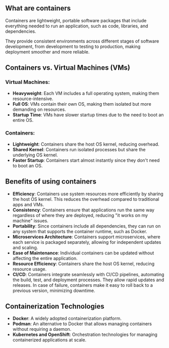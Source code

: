 
## What are containers

Containers are lightweight, portable software packages that include everything needed to run an application, such as code, libraries, and dependencies.

They provide consistent environments across different stages of software development, from development to testing to production, making deployment smoother and more reliable.

## Containers vs. Virtual Machines (VMs)

### Virtual Machines:
- **Heavyweight**: Each VM includes a full operating system, making them resource-intensive.
- **Full OS**: VMs contain their own OS, making them isolated but more demanding on resources.
- **Startup Time**: VMs have slower startup times due to the need to boot an entire OS.

### Containers:
- **Lightweight**: Containers share the host OS kernel, reducing overhead.
- **Shared Kernel**: Containers run isolated processes but share the underlying OS kernel.
- **Faster Startup**: Containers start almost instantly since they don't need to boot an OS.

## Benefits of using containers

- **Efficiency**: Containers use system resources more efficiently by sharing the host OS kernel. This reduces the overhead compared to traditional apps and VMs.
- **Consistency**: Containers ensure that applications run the same way regardless of where they are deployed, reducing "it works on my machine" issues.
- **Portability**: Since containers include all dependencies, they can run on any system that supports the container runtime, such as Docker.
- **Microservices Architecture**: Containers support microservices, where each service is packaged separately, allowing for independent updates and scaling.
- **Ease of Maintenance**: Individual containers can be updated without affecting the entire application.
- **Resource Efficiency**: Containers share the host OS kernel, reducing resource usage.
- **CI/CD**: Containers integrate seamlessly with CI/CD pipelines, automating the build, test, and deployment processes. They allow rapid updates and releases. In case of failure, containers make it easy to roll back to a previous version, minimizing downtime.

## Containerization Technologies

- **Docker**: A widely adopted containerization platform.
- **Podman**: An alternative to Docker that allows managing containers without requiring a daemon.
- **Kubernetes and OpenShift**: Orchestration technologies for managing containerized applications at scale.

